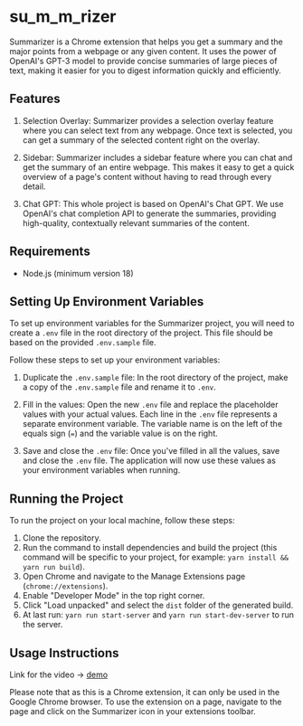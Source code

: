 # su_m_m_rizer


Summarizer is a Chrome extension that helps you get a summary and the major points from a webpage or any given content. It uses the power of OpenAI's GPT-3 model to provide concise summaries of large pieces of text, making it easier for you to digest information quickly and efficiently.

## Features

1. Selection Overlay: Summarizer provides a selection overlay feature where you can select text from any webpage. Once text is selected, you can get a summary of the selected content right on the overlay.

2. Sidebar: Summarizer includes a sidebar feature where you can chat and get the summary of an entire webpage. This makes it easy to get a quick overview of a page's content without having to read through every detail.

3. Chat GPT: This whole project is based on OpenAI's Chat GPT. We use OpenAI's chat completion API to generate the summaries, providing high-quality, contextually relevant summaries of the content.

## Requirements

- Node.js (minimum version 18)

## Setting Up Environment Variables

To set up environment variables for the Summarizer project, you will need to create a `.env` file in the root directory of the project. This file should be based on the provided `.env.sample` file.

Follow these steps to set up your environment variables:

1. Duplicate the `.env.sample` file: In the root directory of the project, make a copy of the `.env.sample` file and rename it to `.env`.

2. Fill in the values: Open the new `.env` file and replace the placeholder values with your actual values. Each line in the `.env` file represents a separate environment variable. The variable name is on the left of the equals sign (`=`) and the variable value is on the right.

3. Save and close the `.env` file: Once you've filled in all the values, save and close the `.env` file. The application will now use these values as your environment variables when running.

## Running the Project

To run the project on your local machine, follow these steps:

1. Clone the repository.
2. Run the command to install dependencies and build the project (this command will be specific to your project, for example: `yarn install && yarn run build`).
3. Open Chrome and navigate to the Manage Extensions page (`chrome://extensions`).
4. Enable "Developer Mode" in the top right corner.
5. Click "Load unpacked" and select the `dist` folder of the generated build.
6. At last run: `yarn run start-server` and `yarn run start-dev-server` to run the server.

## Usage Instructions

Link for the video -> [demo](https://drive.google.com/file/d/1FI4Alh_5PmLUv9xv5WpCVFvwzSacFy4N/view?usp=sharing)

Please note that as this is a Chrome extension, it can only be used in the Google Chrome browser. To use the extension on a page, navigate to the page and click on the Summarizer icon in your extensions toolbar.
